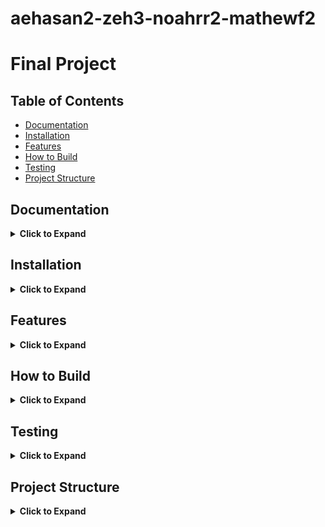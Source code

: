 # aehasan2-zeh3-noahrr2-mathewf2
# Final Project
## Table of Contents
* [Documentation](https://github-dev.cs.illinois.edu/cs225-fa20/aehasan2-zeh3-noahrr2-mathewf2#documentation)
* [Installation](https://github-dev.cs.illinois.edu/cs225-fa20/aehasan2-zeh3-noahrr2-mathewf2#installation)
* [Features](https://github-dev.cs.illinois.edu/cs225-fa20/aehasan2-zeh3-noahrr2-mathewf2#features)
* [How to Build](https://github-dev.cs.illinois.edu/cs225-fa20/aehasan2-zeh3-noahrr2-mathewf2#how-to-build)
* [Testing](https://github-dev.cs.illinois.edu/cs225-fa20/aehasan2-zeh3-noahrr2-mathewf2#testing)
* [Project Structure](https://github-dev.cs.illinois.edu/cs225-fa20/aehasan2-zeh3-noahrr2-mathewf2#project-structure)
## Documentation
<details>
 <summary> <strong>Click to Expand</strong></summary>
 
* #### Goals
  * Link to Goals Documentation can be found [Here](https://github-dev.cs.illinois.edu/cs225-fa20/aehasan2-zeh3-noahrr2-mathewf2/blob/master/documentation/GOALS.md)

* #### Development
  * Link to Development Documentation can be found [Here](https://github-dev.cs.illinois.edu/cs225-fa20/aehasan2-zeh3-noahrr2-mathewf2/blob/master/documentation/DEVELOPMENT.md)

* #### Team Contracts
  * Link to Team Contracts can be found [Here](https://github-dev.cs.illinois.edu/cs225-fa20/aehasan2-zeh3-noahrr2-mathewf2/tree/master/documentation/Contracts)
 </details>

## Installation
<details>
 <summary> <strong>Click to Expand</strong></summary>

To setup this project, clone the repository locally using the command
```bash
git clone https://github-dev.cs.illinois.edu/cs225-fa20/aehasan2-zeh3-noahrr2-mathewf2.git
```
then cd into the newly made directory to be able to utilize the command in the <a href="https://github-dev.cs.illinois.edu/cs225-fa20/aehasan2-zeh3-noahrr2-mathewf2#how-to-build"><strong> How to Build </strong></a> section.
</details>

## Features
<details>
 <summary> <strong>Click to Expand</strong></summary>
 
Three main features are accessible within the project with a bit of customizability for each:
 1. The usage of Pagerank on any given .tsv file (although Pagerank won't make sense for a variety of datasets)
 2. The usage of BFS on any given .tsv file (i.e. a full traversal with cross sections can be returned for a valid file)
 3. The usage of Dijkstra's Algorithm to find the shortest "article path" between two given articles. This basically returns
    a path (given that it exists) of articles that if visited in order will take you from the starting article to the ending article.
 
 * Note: Defaults have been provided for all 3 of these functions, as well as extra .tsv files located in `/test` if those are desired.

</details>

## How to Build
<details>
 <summary> <strong>Click to Expand</strong></summary>

To build the file, use the command:
```bash
make
```

To clean the directory of any unwanted executibles and object files use the command:
```bash
make clean
```

There are 4 main commands that can be run after building the main executible from the main command:
```bash
./main
./main dijkstras [file] [source] [dest]
./main pagerank [file] [top]
./main bfs [file] [start]
```
The command `./main` will default to running all 3 algorithms with the provided defaults to display the full program's functionalities and takes no arguments.

The command `./main dijkstras [file] [source] [dest]` will run the shortest-path algorithm (Dijkstra's algorithm) only given the required arguments in order of `[file]` which is the .tsv dataset, `[source]` which is a string of the starting article (i.e. "United States" is a valid source for the default .tsv since it is an article name), and finally `[dest]` which is a string of the ending article (similar to the starting article in requirements). This will return the article path from the `[source]` article to the `[dest]` article;

The command `./main pagerank [file] [top]` will run the Pagerank algorithm given the required arguments in order of `[file]` which is the .tsv dataset, and `[top]` which is an integer n that implies that the program should return the top n-articles that have the highest probability of being visited from the given file.

The command `./main bfs [file] [start]` will run the Graph Breadth-First Search algorithm given the required argument of `[file]` which is the .tsv dataset and `[start]` which is the starting article of vertex for the BFS traversal. This returns a full traversal of the provided dataset/graph with the path described by the vertices/articles traversed.

* Note: Ensure that the arguments for the commands are supplied in order with correct data types and also that the path to the file that you are passing in is correct and relative to your current working directory. If there are any problems (incorrect input), the program will terminate and not run.

</details>

## Testing
<details>
 <summary> <strong>Click to Expand</strong></summary>

The code provides a wide variety of tests for the various functions within the program. To run them and see the resulting account of success and failure use the command:
```bash
make test
```
to build them, and then run the test executible using:
```bash
./test
```
The tests that will be run are located within the tests folder of the project, along with many of the sample graphs that are usuable as defaults.

</details>

## Project Structure
<details>
<summary> <strong>Click to Expand</strong></summary>

* #### Algorithms Namespace

  * Dijkstra's Shortest-Path Algorithm
  * Graph Breadth-First Search Algorithm
  * Page-Rank Algorithm

* #### Graph Class
  * Adjacency List Graph Implementation
  * Adjacency-Matrix supplement for PageRank
  * String Type-Definition Vertex Implementation
 
* #### Edge Struct
  * Graph-Edge Object Implementation
</details>


